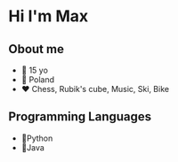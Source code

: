 # Hi I'm Max

## Obout me
* 🎈 15 yo
* 📌 Poland
* ❤ Chess, Rubik's cube, Music, Ski, Bike

## Programming Languages
* 💙Python
* 🧡Java
